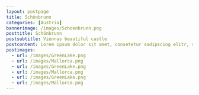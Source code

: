 ```yaml
---
layout: postpage
title: Schönbrunn
categories: [Austria]
bannerimage: /images/Schoenbrunn.png
posttitle: Schönbrunn
postsubtitle: Viennas beautiful castle
postcontent: Lorem ipsum dolor sit amet, consetetur sadipscing elitr, sed diam nonumy eirmod tempor invidunt ut labore et dolore magna aliquyam erat, sed diam voluptua. At vero eos et accusam et justo duo dolores et ea rebum. Stet clita kasd gubergren, no sea takimata sanctus est Lorem ipsum dolor sit amet. Lorem ipsum dolor sit amet, consetetur sadipscing elitr, sed diam nonumy eirmod tempor invidunt ut labore et dolore magna aliquyam erat, sed diam voluptua. At vero eos et accusam et justo duo dolores et ea rebum. Stet clita kasd gubergren, no sea takimata sanctus est Lorem ipsum dolor sit amet. Lorem ipsum dolor sit amet, consetetur sadipscing elitr, sed diam nonumy eirmod tempor invidunt ut labore et dolore magna aliquyam erat, sed diam voluptua. At vero eos et accusam et justo duo dolores et ea rebum. Stet clita kasd gubergren, no sea takimata sanctus est Lorem ipsum dolor sit amet.
postimages:
  - url: /images/GreenLake.png
  - url: /images/Mallorca.png
  - url: /images/GreenLake.png
  - url: /images/Mallorca.png
  - url: /images/GreenLake.png
  - url: /images/Mallorca.png
---
```

